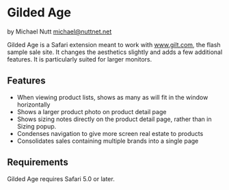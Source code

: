 Gilded Age
==========
by Michael Nutt <michael@nuttnet.net>

Gilded Age is a Safari extension meant to work with www.gilt.com, the flash sample sale site.  It changes the aesthetics slightly and adds a few additional features. It is particularly suited for larger monitors.

Features
--------

* When viewing product lists, shows as many as will fit in the window horizontally
* Shows a larger product photo on product detail page
* Shows sizing notes directly on the product detail page, rather than in Sizing popup.
* Condenses navigation to give more screen real estate to products
* Consolidates sales containing multiple brands into a single page

Requirements
------------

Gilded Age requires Safari 5.0 or later.
